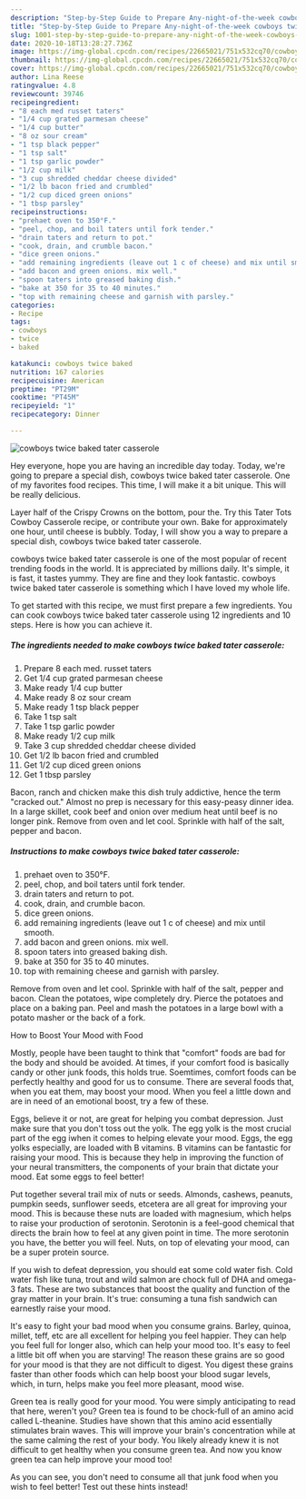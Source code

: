 ```yaml
---
description: "Step-by-Step Guide to Prepare Any-night-of-the-week cowboys twice baked tater casserole"
title: "Step-by-Step Guide to Prepare Any-night-of-the-week cowboys twice baked tater casserole"
slug: 1001-step-by-step-guide-to-prepare-any-night-of-the-week-cowboys-twice-baked-tater-casserole
date: 2020-10-18T13:28:27.736Z
image: https://img-global.cpcdn.com/recipes/22665021/751x532cq70/cowboys-twice-baked-tater-casserole-recipe-main-photo.jpg
thumbnail: https://img-global.cpcdn.com/recipes/22665021/751x532cq70/cowboys-twice-baked-tater-casserole-recipe-main-photo.jpg
cover: https://img-global.cpcdn.com/recipes/22665021/751x532cq70/cowboys-twice-baked-tater-casserole-recipe-main-photo.jpg
author: Lina Reese
ratingvalue: 4.8
reviewcount: 39746
recipeingredient:
- "8 each med russet taters"
- "1/4 cup grated parmesan cheese"
- "1/4 cup butter"
- "8 oz sour cream"
- "1 tsp black pepper"
- "1 tsp salt"
- "1 tsp garlic powder"
- "1/2 cup milk"
- "3 cup shredded cheddar cheese divided"
- "1/2 lb bacon fried and crumbled"
- "1/2 cup diced green onions"
- "1 tbsp parsley"
recipeinstructions:
- "prehaet oven to 350°F."
- "peel, chop, and boil taters until fork tender."
- "drain taters and return to pot."
- "cook, drain, and crumble bacon."
- "dice green onions."
- "add remaining ingredients (leave out 1 c of cheese) and mix until smooth."
- "add bacon and green onions. mix well."
- "spoon taters into greased baking dish."
- "bake at 350 for 35 to 40 minutes."
- "top with remaining cheese and garnish with parsley."
categories:
- Recipe
tags:
- cowboys
- twice
- baked

katakunci: cowboys twice baked 
nutrition: 167 calories
recipecuisine: American
preptime: "PT29M"
cooktime: "PT45M"
recipeyield: "1"
recipecategory: Dinner

---
```



![cowboys twice baked tater casserole](https://img-global.cpcdn.com/recipes/22665021/751x532cq70/cowboys-twice-baked-tater-casserole-recipe-main-photo.jpg)

Hey everyone, hope you are having an incredible day today. Today, we're going to prepare a special dish, cowboys twice baked tater casserole. One of my favorites food recipes. This time, I will make it a bit unique. This will be really delicious.

Layer half of the Crispy Crowns on the bottom, pour the. Try this Tater Tots Cowboy Casserole recipe, or contribute your own. Bake for approximately one hour, until cheese is bubbly. Today, I will show you a way to prepare a special dish, cowboys twice baked tater casserole.

cowboys twice baked tater casserole is one of the most popular of recent trending foods in the world. It is appreciated by millions daily. It's simple, it is fast, it tastes yummy. They are fine and they look fantastic. cowboys twice baked tater casserole is something which I have loved my whole life.


To get started with this recipe, we must first prepare a few ingredients. You can cook cowboys twice baked tater casserole using 12 ingredients and 10 steps. Here is how you can achieve it.

<!--inarticleads1-->

##### The ingredients needed to make cowboys twice baked tater casserole:

1. Prepare 8 each med. russet taters
1. Get 1/4 cup grated parmesan cheese
1. Make ready 1/4 cup butter
1. Make ready 8 oz sour cream
1. Make ready 1 tsp black pepper
1. Take 1 tsp salt
1. Take 1 tsp garlic powder
1. Make ready 1/2 cup milk
1. Take 3 cup shredded cheddar cheese divided
1. Get 1/2 lb bacon fried and crumbled
1. Get 1/2 cup diced green onions
1. Get 1 tbsp parsley


Bacon, ranch and chicken make this dish truly addictive, hence the term &#34;cracked out.&#34; Almost no prep is necessary for this easy-peasy dinner idea. In a large skillet, cook beef and onion over medium heat until beef is no longer pink. Remove from oven and let cool. Sprinkle with half of the salt, pepper and bacon. 

<!--inarticleads2-->

##### Instructions to make cowboys twice baked tater casserole:

1. prehaet oven to 350°F.
1. peel, chop, and boil taters until fork tender.
1. drain taters and return to pot.
1. cook, drain, and crumble bacon.
1. dice green onions.
1. add remaining ingredients (leave out 1 c of cheese) and mix until smooth.
1. add bacon and green onions. mix well.
1. spoon taters into greased baking dish.
1. bake at 350 for 35 to 40 minutes.
1. top with remaining cheese and garnish with parsley.


Remove from oven and let cool. Sprinkle with half of the salt, pepper and bacon. Clean the potatoes, wipe completely dry. Pierce the potatoes and place on a baking pan. Peel and mash the potatoes in a large bowl with a potato masher or the back of a fork. 

How to Boost Your Mood with Food


Mostly, people have been taught to think that "comfort" foods are bad for the body and should be avoided. At times, if your comfort food is basically candy or other junk foods, this holds true. Soemtimes, comfort foods can be perfectly healthy and good for us to consume. There are several foods that, when you eat them, may boost your mood. When you feel a little down and are in need of an emotional boost, try a few of these.

Eggs, believe it or not, are great for helping you combat depression. Just make sure that you don't toss out the yolk. The egg yolk is the most crucial part of the egg iwhen it comes to helping elevate your mood. Eggs, the egg yolks especially, are loaded with B vitamins. B vitamins can be fantastic for raising your mood. This is because they help in improving the function of your neural transmitters, the components of your brain that dictate your mood. Eat some eggs to feel better!

Put together several trail mix of nuts or seeds. Almonds, cashews, peanuts, pumpkin seeds, sunflower seeds, etcetera are all great for improving your mood. This is because these nuts are loaded with magnesium, which helps to raise your production of serotonin. Serotonin is a feel-good chemical that directs the brain how to feel at any given point in time. The more serotonin you have, the better you will feel. Nuts, on top of elevating your mood, can be a super protein source.

If you wish to defeat depression, you should eat some cold water fish. Cold water fish like tuna, trout and wild salmon are chock full of DHA and omega-3 fats. These are two substances that boost the quality and function of the gray matter in your brain. It's true: consuming a tuna fish sandwich can earnestly raise your mood. 

It's easy to fight your bad mood when you consume grains. Barley, quinoa, millet, teff, etc are all excellent for helping you feel happier. They can help you feel full for longer also, which can help your mood too. It's easy to feel a little bit off when you are starving! The reason these grains are so good for your mood is that they are not difficult to digest. You digest these grains faster than other foods which can help boost your blood sugar levels, which, in turn, helps make you feel more pleasant, mood wise.

Green tea is really good for your mood. You were simply anticipating to read that here, weren't you? Green tea is found to be chock-full of an amino acid called L-theanine. Studies have shown that this amino acid essentially stimulates brain waves. This will improve your brain's concentration while at the same calming the rest of your body. You likely already knew it is not difficult to get healthy when you consume green tea. And now you know green tea can help improve your mood too!

As you can see, you don't need to consume all that junk food when you wish to feel better! Test out  these hints  instead!

